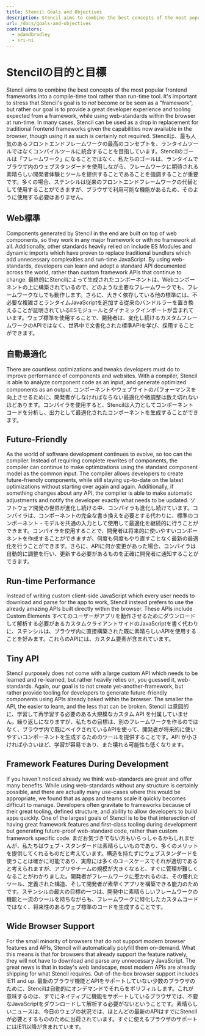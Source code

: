 ```yaml
---
title: Stencil Goals and Objectives
description: Stencil aims to combine the best concepts of the most popular frontend frameworks into a compile-time tool rather than run-time tool.
url: /docs/goals-and-objectives
contributors:
  - adamdbradley
  - sri-ni
---
```


# Stencilの目的と目標

Stencil aims to combine the best concepts of the most popular frontend frameworks into a compile-time tool rather than run-time tool. It's important to stress that Stencil's goal is to *not* become or be seen as a "framework", but rather our goal is to provide a great developer experience and tooling expected from a framework, while using web-standards within the browser at run-time. In many cases, Stencil can be used as a drop in replacement for traditional frontend frameworks given the capabilities now available in the browser, though using it as such is certainly not required.
Stencilは、最も人気のあるフロントエンドフレームワークの最高のコンセプトを、ランタイムツールではなくコンパイルツールに統合することを目指しています。Stencilのゴールは「フレームワーク」になることではなく、私たちのゴールは、ランタイムでブラウザ内のウェブスタンダードを使用しながら、フレームワークに期待される素晴らしい開発者体験とツールを提供することであることを強調することが重要です。多くの場合、ステンシルは従来のフロントエンドフレームワークの代替として使用することができますが、ブラウザで利用可能な機能があるため、そのように使用する必要はありません。

## Web標準
Components generated by Stencil in the end are built on top of web components, so they work in any major framework or with no framework at all. Additionally, other standards heavily relied on include ES Modules and dynamic imports which have proven to replace traditional bundlers which add unnecessary complexities and run-time JavaScript. By using web-standards, developers can learn and adopt a standard API documented across the world, rather than custom framework APIs that continue to change.
最終的にStencilによって生成されたコンポーネントは、Webコンポーネントの上に構築されているので、どのような主要なフレームワークでも、フレームワークなしでも動作します。さらに、大きく依存している他の標準には、不必要な複雑さとランタイムJavaScriptを追加する従来のバンドルラーを置き換えることが証明されているESモジュールとダイナミックインポートが含まれています。ウェブ標準を使用することで、開発者は、変化し続けるカスタムフレームワークのAPIではなく、世界中で文書化された標準APIを学び、採用することができます。

## 自動最適化
There are countless optimizations and tweaks developers must do to improve performance of components and websites. With a compiler, Stencil is able to analyze component code as an input, and generate optimized components as an output.
コンポーネントやウェブサイトのパフォーマンスを向上させるために、開発者がしなければならない最適化や微調整は数え切れないほどあります。コンパイラを使用すると、Stencilは入力としてコンポーネントコードを分析し、出力として最適化されたコンポーネントを生成することができます。

## Future-Friendly
As the world of software development continues to evolve, so too can the compiler. Instead of requiring complete rewrites of components, the compiler can continue to make optimizations using the standard component model as the common input. The compiler allows developers to create future-friendly components, while still staying up-to-date on the latest optimizations without starting over again and again. Additionally, if something changes about any API, the compiler is able to make automatic adjustments and notify the developer exactly what needs to be updated.
ソフトウェア開発の世界が進化し続ける中、コンパイラも進化し続けています。コンパイラは、コンポーネントの完全な書き換えを必要とする代わりに、標準のコンポーネント・モデルを共通の入力として使用して最適化を継続的に行うことができます。コンパイラを使用することで、開発者は将来的に使いやすいコンポーネントを作成することができますが、何度も何度もやり直すことなく最新の最適化を行うことができます。さらに、APIに何か変更があった場合、コンパイラは自動的に調整を行い、更新する必要があるものを正確に開発者に通知することができます。

## Run-time Performance
Instead of writing custom client-side JavaScript which every user needs to download and parse for the app to work, Stencil instead prefers to use the already amazing APIs built directly within the browser. These APIs include Custom Elements
すべてのユーザーがアプリを動作させるためにダウンロードして解析する必要があるカスタムクライアントサイドのJavaScriptを書く代わりに、ステンシルは、ブラウザ内に直接構築された既に素晴らしいAPIを使用することを好みます。これらのAPIには、カスタム要素が含まれています。

## Tiny API
Stencil purposely does not come with a large custom API which needs to be learned and re-learned, but rather heavily relies on, you guessed it, web-standards. Again, our goal is to not create yet-another-framework, but rather provide tooling for developers to generate future-friendly components using APIs already baked within the browser. The smaller the API, the easier to learn, and the less that can be broken.
Stencil は意図的に、学習して再学習する必要のある大規模なカスタム API を付属していません。繰り返しになりますが、私たちの目標は、別のフレームワークを作るのではなく、ブラウザ内で既にベイクされているAPIを使って、開発者が将来的に使いやすいコンポーネントを生成するためのツールを提供することです。API が小さければ小さいほど、学習が容易であり、また壊れる可能性も低くなります。

## Framework Features During Development
If you haven't noticed already we think web-standards are great and offer many benefits. While using web-standards without any structure is certainly possible, and there are actually many use-cases where this would be appropriate, we found that as apps and teams scale it quickly becomes difficult to manage. Developers often gravitate to frameworks because of their great tooling, defined structure, and ability to allow developers to build apps quickly. One of the largest goals of Stencil is to be that intersection of having great framework features and first-class tooling during development but generating future-proof web-standard code, rather than custom framework specific code.
まだお気づきでない方もいらっしゃるかもしれませんが、私たちはウェブ・スタンダードは素晴らしいものであり、多くのメリットを提供してくれるものだと考えています。構造を持たずにウェブスタンダードを使うことは確かに可能であり、実際には多くのユースケースでそれが適切であると考えられますが、アプリやチームの規模が大きくなると、すぐに管理が難しくなることがわかりました。開発者がフレームワークに惹かれるのは、その優れたツール、定義された構造、そして開発者が素早くアプリを構築できる能力のためです。ステンシルの最大の目標の一つは、開発中に素晴らしいフレームワークの機能と一流のツールを持ちながらも、フレームワークに特化したカスタムコードではなく、将来性のあるウェブ標準のコードを生成することです。

## Wide Browser Support
For the small minority of browsers that do not support modern browser features and APIs, Stencil will automatically polyfill them on-demand. What this means is that for browsers that already support the feature natively, they will not have to download and parse any unnecessary JavaScript. The great news is that in today's web landscape, most modern APIs are already shipping for what Stencil requires. Out-of-the-box browser support includes IE11 and up.
最新のブラウザ機能とAPIをサポートしていない少数のブラウザのために、Stencilは自動的にオンデマンドでそれらをポリフィルします。これが意味するのは、すでにネイティブに機能をサポートしているブラウザでは、不要なJavaScriptをダウンロードして解析する必要がないということです。素晴らしいニュースは、今日のウェブの状況では、ほとんどの最新のAPIはすでにStencilが必要とするもののために出荷されています。すぐに使えるブラウザのサポートにはIE11以降が含まれています。
